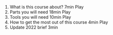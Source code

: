 1. What is this course about?
   7min
   Play
2. Parts you will need
   18min
   Play
3. Tools you will need
   10min
   Play
4. How to get the most out of this course
   4min
   Play
5. Update 2022 brief
   3min
